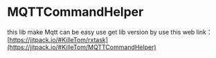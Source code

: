# MQTTCommandHelper
this lib make Mqtt can be easy use
get lib version by use this web link： [https://jitpack.io/#KilleTom/rxtask](https://jitpack.io/#KilleTom/MQTTCommandHelper)
